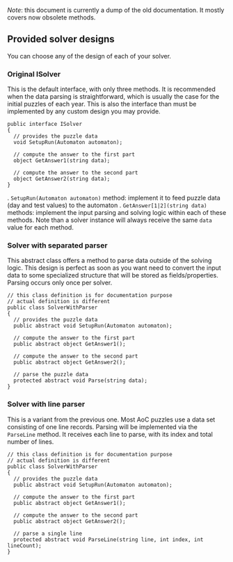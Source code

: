 
_Note_: this document is currently a dump of the old documentation. It mostly covers now obsolete methods.


## Provided solver designs
You can choose any of the design of each of your solver.

### Original ISolver
This is the default interface, with only three methods. It is recommended when the data parsing
is straightforward, which is usually the case for the initial puzzles of each year.
This is also the interface than must be implemented by any custom design you may provide.

```[csharp]
public interface ISolver
{
  // provides the puzzle data
  void SetupRun(Automaton automaton);
  
  // compute the answer to the first part
  object GetAnswer1(string data);

  // compute the answer to the second part
  object GetAnswer2(string data);
}
```

. `SetupRun(Automaton automaton)` method: implement it to feed puzzle data (day and test values)
to the automaton
. `GetAnswer[1|2](string data)` methods: implement the input parsing and solving logic within
each of these methods. Note than a solver instance will always receive the same `data` value
for each method.

### Solver with separated parser
This abstract class offers a method to parse data outside of the solving logic.
This design is perfect as soon as you want need to convert the input data to some
specialized structure that will be stored as fields/properties.
Parsing occurs only once per solver.

``` [Csharp]
// this class definition is for documentation purpose
// actual definition is different 
public class SolverWithParser
{
  // provides the puzzle data
  public abstract void SetupRun(Automaton automaton);
  
  // compute the answer to the first part
  public abstract object GetAnswer1();

  // compute the answer to the second part
  public abstract object GetAnswer2();
  
  // parse the puzzle data
  protected abstract void Parse(string data);
}
```

### Solver with line parser
This is a variant from the previous one. Most AoC puzzles use a data set
consisting of one line records. Parsing will be implemented via the `ParseLine` method.
It receives each line to parse, with its index and total number of lines.

```[csharp]
// this class definition is for documentation purpose
// actual definition is different 
public class SolverWithParser
{
  // provides the puzzle data
  public abstract void SetupRun(Automaton automaton);
  
  // compute the answer to the first part
  public abstract object GetAnswer1();

  // compute the answer to the second part
  public abstract object GetAnswer2();
  
  // parse a single line
  protected abstract void ParseLine(string line, int index, int lineCount);
}
```
